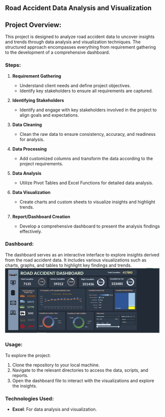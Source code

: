 ## Road Accident Data Analysis and Visualization

## Project Overview: 

This project is designed to analyze road accident data to uncover insights and trends through data analysis and visualization techniques. The structured approach encompasses everything from requirement gathering to the development of a comprehensive dashboard.

### Steps:

1. **Requirement Gathering**
   - Understand client needs and define project objectives.
   - Identify key stakeholders to ensure all requirements are captured.

2. **Identifying Stakeholders**
   - Identify and engage with key stakeholders involved in the project to align goals and expectations.

3. **Data Cleaning**
   - Clean the raw data to ensure consistency, accuracy, and readiness for analysis.

4. **Data Processing**
   - Add customized columns and transform the data according to the project requirements.

5. **Data Analysis**
   - Utilize Pivot Tables and Excel Functions for detailed data analysis.

6. **Data Visualization**
   - Create charts and custom sheets to visualize insights and highlight trends.

7. **Report/Dashboard Creation**
   - Develop a comprehensive dashboard to present the analysis findings effectively.

### Dashboard:

The dashboard serves as an interactive interface to explore insights derived from the road accident data. It includes various visualizations such as charts, graphs, and tables to highlight key findings and trends.
<img src="https://github.com/Jahnavi-Thiruvidhi/Road-Accident-Dashboard-Using-Excel/blob/main/Road%20Accident%20Dashboard.png?raw=true">

### Usage:

To explore the project:
1. Clone the repository to your local machine.
2. Navigate to the relevant directories to access the data, scripts, and reports.
3. Open the dashboard file to interact with the visualizations and explore the insights.

### Technologies Used:
- **Excel**: For data analysis and visualization.
  
